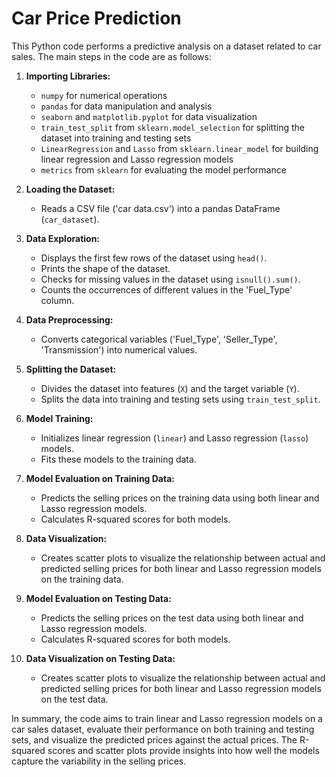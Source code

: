 # Car Price Prediction

This Python code performs a predictive analysis on a dataset related to car sales. The main steps in the code are as follows:

1. **Importing Libraries:**
   - `numpy` for numerical operations
   - `pandas` for data manipulation and analysis
   - `seaborn` and `matplotlib.pyplot` for data visualization
   - `train_test_split` from `sklearn.model_selection` for splitting the dataset into training and testing sets
   - `LinearRegression` and `Lasso` from `sklearn.linear_model` for building linear regression and Lasso regression models
   - `metrics` from `sklearn` for evaluating the model performance

2. **Loading the Dataset:**
   - Reads a CSV file ('car data.csv') into a pandas DataFrame (`car_dataset`).

3. **Data Exploration:**
   - Displays the first few rows of the dataset using `head()`.
   - Prints the shape of the dataset.
   - Checks for missing values in the dataset using `isnull().sum()`.
   - Counts the occurrences of different values in the 'Fuel_Type' column.

4. **Data Preprocessing:**
   - Converts categorical variables ('Fuel_Type', 'Seller_Type', 'Transmission') into numerical values.

5. **Splitting the Dataset:**
   - Divides the dataset into features (`X`) and the target variable (`Y`).
   - Splits the data into training and testing sets using `train_test_split`.

6. **Model Training:**
   - Initializes linear regression (`linear`) and Lasso regression (`lasso`) models.
   - Fits these models to the training data.

7. **Model Evaluation on Training Data:**
   - Predicts the selling prices on the training data using both linear and Lasso regression models.
   - Calculates R-squared scores for both models.

8. **Data Visualization:**
   - Creates scatter plots to visualize the relationship between actual and predicted selling prices for both linear and Lasso regression models on the training data.

9. **Model Evaluation on Testing Data:**
   - Predicts the selling prices on the test data using both linear and Lasso regression models.
   - Calculates R-squared scores for both models.

10. **Data Visualization on Testing Data:**
    - Creates scatter plots to visualize the relationship between actual and predicted selling prices for both linear and Lasso regression models on the test data.

In summary, the code aims to train linear and Lasso regression models on a car sales dataset, evaluate their performance on both training and testing sets, and visualize the predicted prices against the actual prices. The R-squared scores and scatter plots provide insights into how well the models capture the variability in the selling prices.

